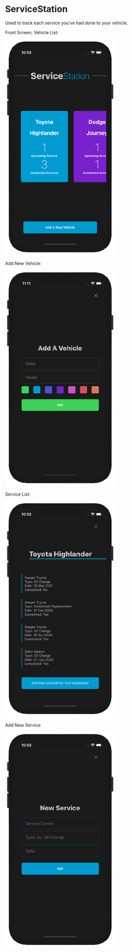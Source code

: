 # ServiceStation

Used to track each service you've had done to your vehicle. 

Front Screen, Vehicle List: 

![Vehicle List](/README_IMAGES/vehicle_list-bg.png)

Add New Vehicle: 

![Add New Vehicle](/README_IMAGES/add_vehicle.png)

Service List: 

![Service List](/README_IMAGES/service_list-bg.png)

Add New Service

![Add Service](/README_IMAGES/add_service-bg.png)